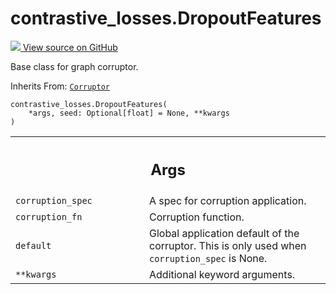 # contrastive_losses.DropoutFeatures

<!-- Insert buttons and diff -->

<a target="_blank" href="https://github.com/tensorflow/gnn/tree/master/tensorflow_gnn/models/contrastive_losses/layers.py#L168-L173">
<img src="https://www.tensorflow.org/images/GitHub-Mark-32px.png" /> View source
on GitHub </a>

Base class for graph corruptor.

Inherits From: [`Corruptor`](../contrastive_losses/Corruptor.md)

<pre class="devsite-click-to-copy prettyprint lang-py tfo-signature-link">
<code>contrastive_losses.DropoutFeatures(
    *args, seed: Optional[float] = None, **kwargs
)
</code></pre>

<!-- Placeholder for "Used in" -->
<!-- Tabular view -->

 <table class="responsive fixed orange">
<colgroup><col width="214px"><col></colgroup>
<tr><th colspan="2"><h2 class="add-link">Args</h2></th></tr>

<tr>
<td>
<code>corruption_spec</code><a id="corruption_spec"></a>
</td>
<td>
A spec for corruption application.
</td>
</tr><tr>
<td>
<code>corruption_fn</code><a id="corruption_fn"></a>
</td>
<td>
Corruption function.
</td>
</tr><tr>
<td>
<code>default</code><a id="default"></a>
</td>
<td>
Global application default of the corruptor. This is only used
when <code>corruption_spec</code> is None.
</td>
</tr><tr>
<td>
<code>**kwargs</code><a id="**kwargs"></a>
</td>
<td>
Additional keyword arguments.
</td>
</tr>
</table>
